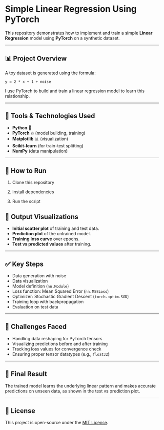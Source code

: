 # Simple Linear Regression Using PyTorch

This repository demonstrates how to implement and train a simple **Linear Regression** model using **PyTorch** on a synthetic dataset.

---

## 📊 Project Overview

A toy dataset is generated using the formula:

```
y = 2 * x + 1 + noise
```

I use PyTorch to build and train a linear regression model to learn this relationship.

---

## 🧰 Tools & Technologies Used

* **Python** 🐍
* **PyTorch** 🔥 (model building, training)
* **Matplotlib** 📊 (visualization)
* **Scikit-learn** (for train-test splitting)
* **NumPy** (data manipulation)

---

## 🚀 How to Run

1. Clone this repository

2. Install dependencies

3. Run the script


## 🥪 Output Visualizations

* **Initial scatter plot** of training and test data.
* **Prediction plot** of the untrained model.
* **Training loss curve** over epochs.
* **Test vs predicted values** after training.

---

## ✅ Key Steps

* Data generation with noise
* Data visualization
* Model definition (`nn.Module`)
* Loss function: Mean Squared Error (`nn.MSELoss`)
* Optimizer: Stochastic Gradient Descent (`torch.optim.SGD`)
* Training loop with backpropagation
* Evaluation on test data

---

## 🧐 Challenges Faced

* Handling data reshaping for PyTorch tensors
* Visualizing predictions before and after training
* Tracking loss values for convergence check
* Ensuring proper tensor datatypes (e.g., `float32`)

---

## 📌 Final Result

The trained model learns the underlying linear pattern and makes accurate predictions on unseen data, as shown in the test vs prediction plot.


---

## 📜 License

This project is open-source under the [MIT License](LICENSE).
